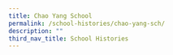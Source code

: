 ```yaml
---
title: Chao Yang School
permalink: /school-histories/chao-yang-sch/
description: ""
third_nav_title: School Histories
---
```

